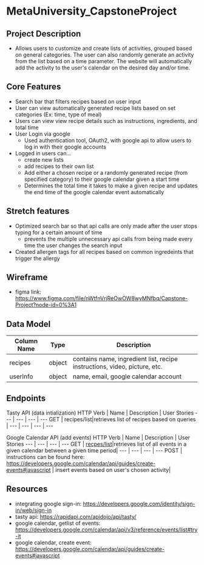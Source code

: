 # MetaUniversity_CapstoneProject

## Project Description
- Allows users to customize and create lists of activities, grouped based on general categories. The user can also randomly generate an activity 
from the list based on a time parameter. The website will automatically add the activity to the user's calendar on the desired day and/or time. 

## Core Features
- Search bar that filters recipes based on user input
- User can view automatically generated recipe lists based on set categories (Ex: time, type of meal)
- Users can view view recipe details such as instructions, ingredients, and total time
- User Login via google
  - Used authentication tool, OAuth2, with google api to allow users to log in with their google accounts
- Logged in users can…
  - create new lists
  - add recipes to their own list
  - Add either a chosen recipe or a randomly generated recipe (from specified category) to their google calendar given a start time
  - Determines the total time it takes to make a given recipe and updates the end time of the google calendar event automatically

## Stretch features
- Optimized search bar so that api calls are only made after the user stops typing for a certain amount of time
  - prevents the multiple unnecessary api calls from being made every time the user changes the search input
- Created allergen tags for all recipes based on common ingredeints that trigger the allergy

## Wireframe
- figma link: https://www.figma.com/file/nWtfnVrjReOwOW8wyMNfbq/Capstone-Project?node-id=0%3A1

## Data Model
Column Name | Type | Description
--- | --- | --- 
recipes | object | contains name, ingredient list, recipe instructions, video, picture, etc. 
userInfo | object | name, email, google calendar account


## Endpoints
Tasty API (data intialization)
HTTP Verb | Name | Description | User Stories
--- | --- | --- | ---
GET | recipes/list|retrieves list of recipes based on queries |
--- | --- | --- | ---

Google Calendar API (add events)
HTTP Verb | Name | Description | User Stories
--- | --- | --- | ---
GET | [recpes/list](https://www.googleapis.com/calendar/v3/calendars/calendarId/events)|retrieves list of all events in a given calendar between a given time period|
--- | --- | --- | ---
POST | instructions can be found here: https://developers.google.com/calendar/api/guides/create-events#javascript | insert events based on user's chosen activity|

## Resources
- integrating google sign-in: https://developers.google.com/identity/sign-in/web/sign-in
- tasty api: https://rapidapi.com/apidojo/api/tasty/
- google calendar, getlist of events: https://developers.google.com/calendar/api/v3/reference/events/list#try-it
- google calendar, create event: https://developers.google.com/calendar/api/guides/create-events#javascript

